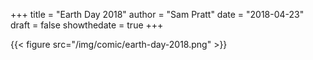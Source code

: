 +++
title = "Earth Day 2018"
author = "Sam Pratt"
date = "2018-04-23"
draft = false
showthedate = true
+++

{{< figure src="/img/comic/earth-day-2018.png" >}}
